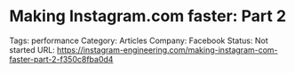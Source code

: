 # Making Instagram.com faster: Part 2

Tags: performance
Category: Articles
Company: Facebook
Status: Not started
URL: https://instagram-engineering.com/making-instagram-com-faster-part-2-f350c8fba0d4

#